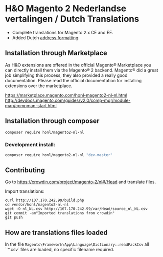 # H&O Magento 2 Nederlandse vertalingen / Dutch Translations

- Complete translations for Magento 2.x CE and EE.
- Added Dutch [address formatting](src/etc/config.xml)

## Installation through Marketplace

As H&O extensions are offered in the official Magento® Marketplace you can directly install them via the Magento® 2 backend. Magento® did a great job simplifying this process, they also provided a really good documentation. Please read the official documentation for installing extensions over the marketplace. 

https://marketplace.magento.com/honl-magento2-nl-nl.html
http://devdocs.magento.com/guides/v2.0/comp-mgr/module-man/compman-start.html

## Installation through composer

```BASH
composer require honl/magento2-nl-nl
```

### Development install:
```BASH
composer require honl/magento2-nl-nl "dev-master"
```


## Contributing
Go to https://crowdin.com/project/magento-2/nl#/Head and translate files.




Import translations:
```
curl http://107.170.242.99/build.php
cd vendor/honl/magento2-nl-nl
wget -O nl_NL.csv http://107.170.242.99/var/Head/source_nl_NL.csv
git commit -am"Imported translations from crowdin"
git push

```

## How are translations files loaded

In the file `Magento\Framework\App\Language\Dictionary::readPackCsv` all ``*.csv` files are loaded, no specific filename
required.
